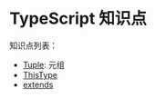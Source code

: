 # TypeScript 知识点

知识点列表：

- [Tuple](./Tuple.ts): 元组
- [ThisType](./ThisType.ts)
- [extends](./extends.ts)
